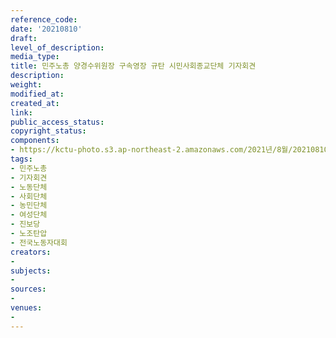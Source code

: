 ```yaml
---
reference_code: 
date: '20210810'
draft: 
level_of_description: 
media_type: 
title: 민주노총 양경수위원장 구속영장 규탄 시민사회종교단체 기자회견
description: 
weight: 
modified_at: 
created_at: 
link: 
public_access_status: 
copyright_status: 
components:
- https://kctu-photo.s3.ap-northeast-2.amazonaws.com/2021년/8월/20210810-민주노총+양경수위원장+구속영장+규탄+시민사회종교단체+기자회견_민주노총_기자회견_노동단체_사회단체_농민단체_여성단체_진보당_노조탄압_전국노동자대회/403836_60408_3749.jpg
tags:
- 민주노총
- 기자회견
- 노동단체
- 사회단체
- 농민단체
- 여성단체
- 진보당
- 노조탄압
- 전국노동자대회
creators:
- 
subjects:
- 
sources:
- 
venues:
- 
---
```

